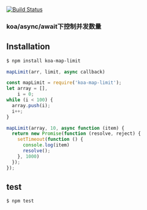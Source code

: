 [![Build Status](https://travis-ci.org/chouchou900822/map-limit.svg?branch=master)](https://travis-ci.org/chouchou900822/map-limit)

### koa/async/await下控制并发数量

## Installation

```sh
$ npm install koa-map-limit
```

```javascript
mapLimit(arr, limit, async callback)
```

```javascript
const mapLimit = require('koa-map-limit');
let array = [],
    i = 0;
while (i < 100) {
  array.push(i);
  i++;
}

mapLimit(array, 10, async function (item) {
  return new Promise(function (resolve, reject) {
    setTimeout(function () {
      console.log(item)
      resolve();
    }, 1000)
  });
});
```

## test

```sh
$ npm test
```